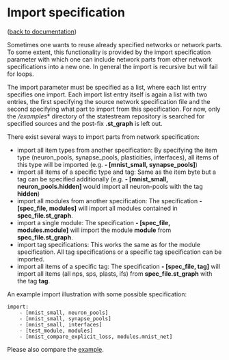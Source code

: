 Import specification
====================
([back to documentation](README.md))

Sometimes one wants to reuse already specified networks or network parts. To some extent, this functionality is provided by the import specification parameter with which one can include network parts from other network specifications into a new one. In general the import is recursive but will fail for loops.

The import parameter must be specified as a list, where each list entry specifies one import. Each import list entry itself is again a list with two entries, the first specifying the source network specification file and the second specifying what part to import from this specification. For now, only the */examples** directory of the statestream repository is searched for specified sources and the post-fix **.st_graph** is left out.

There exist several ways to import parts from network specification:
* import all item types from another specification: By specifying the item type (neuron_pools, synapse_pools, plasticities, interfaces), all items of this type will be imported (e.g. **- [mnist_small, synapse_pools]**)
* import all items of a specific type and tag: Same as the item byte but a tag can be specified additionally (e.g. **- [mnist_small, neuron_pools.hidden]** would import all neuron-pools with the tag **hidden**)
* import all modules from another specification: The specification **- [spec_file, modules]** will import all modules contained in **spec_file.st_graph**.
* import a single module: The specification **- [spec_file, modules.module]** will import the module **module** from **spec_file.st_graph**.
* import tag specifications: This works the same as for the module specification. All tag specifications or a specific tag specification can be imported.
* import all items of a specific tag: The specification **- [spec_file, tag]** will import all items (all nps, sps, plasts, ifs) from **spec_file.st_graph** with the tag **tag**.

An example import illustration with some possible specification:

```
import:
    - [mnist_small, neuron_pools]
    - [mnist_small, synapse_pools]
    - [mnist_small, interfaces]
    - [test_module, modules]
    - [mnist_compare_explicit_loss, modules.mnist_net]
```

Please also compare the [example](../examples/test_import.st_graph).
